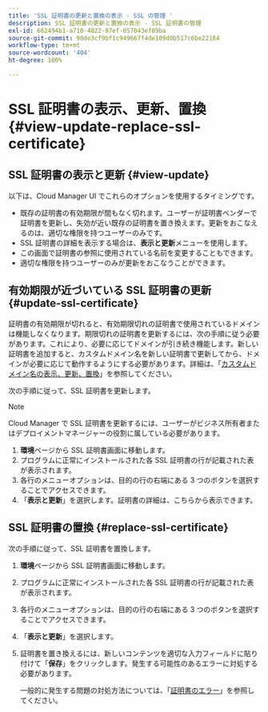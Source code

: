 ```yaml
---
title: 'SSL 証明書の更新と置換の表示 - SSL の管理 '
description: SSL 証明書の更新と置換の表示 - SSL 証明書の管理
exl-id: 662494b1-a710-4822-97ef-057043ef89ba
source-git-commit: 90de3cf9bf1c949667f4de109d0b517c6be22184
workflow-type: tm+mt
source-wordcount: '404'
ht-degree: 100%

---
```


# SSL 証明書の表示、更新、置換 {#view-update-replace-ssl-certificate}

## SSL 証明書の表示と更新 {#view-update}

以下は、Cloud Manager UI でこれらのオプションを使用するタイミングです。

* 既存の証明書の有効期限が間もなく切れます。ユーザーが証明書ベンダーで証明書を更新し、失効が近い既存の証明書を置き換えます。更新をおこなえるのは、適切な権限を持つユーザーのみです。
* SSL 証明書の詳細を表示する場合は、**表示と更新**&#x200B;メニューを使用します。
* この画面で証明書の参照に使用されている名前を変更することもできます。
* 適切な権限を持つユーザーのみが更新をおこなうことができます。


## 有効期限が近づいている SSL 証明書の更新 {#update-ssl-certificate}

証明書の有効期限が切れると、有効期限切れの証明書で使用されているドメインは機能しなくなります。期限切れの証明書を更新するには、次の手順に従う必要があります。これにより、必要に応じてドメインが引き続き機能します。新しい証明書を追加すると、カスタムドメイン名を新しい証明書で更新してから、ドメインが必要に応じて動作するようにする必要があります。詳細は、「[カスタムドメイン名の表示、更新、置換](/help/implementing/cloud-manager/custom-domain-names/view-update-replace-custom-domain-name.md)」を参照してください。

次の手順に従って、SSL 証明書を更新します。

>[!NOTE]
>Cloud Manager で SSL 証明書を更新するには、ユーザーがビジネス所有者またはデプロイメントマネージャーの役割に属している必要があります。

1. **環境**&#x200B;ページから SSL 証明書画面に移動します。
1. プログラムに正常にインストールされた各 SSL 証明書の行が記載された表が表示されます。
1. 各行のメニューオプションは、目的の行の右端にある 3 つのボタンを選択することでアクセスできます。
1. 「**表示と更新**」を選択します。証明書の詳細は、こちらから表示できます。

## SSL 証明書の置換 {#replace-ssl-certificate}

次の手順に従って、SSL 証明書を置換します。

1. **環境**&#x200B;ページから SSL 証明書画面に移動します。
1. プログラムに正常にインストールされた各 SSL 証明書の行が記載された表が表示されます。
1. 各行のメニューオプションは、目的の行の右端にある 3 つのボタンを選択することでアクセスできます。
1. 「**表示と更新**」を選択します。
1. 証明書を置き換えるには、新しいコンテンツを適切な入力フィールドに貼り付けて「**保存**」をクリックします。発生する可能性のあるエラーに対処する必要があります。

   一般的に発生する問題の対処方法については、「[証明書のエラー](/help/implementing/cloud-manager/managing-ssl-certifications/add-ssl-certificate.md#certificate-error)」を参照してください。
